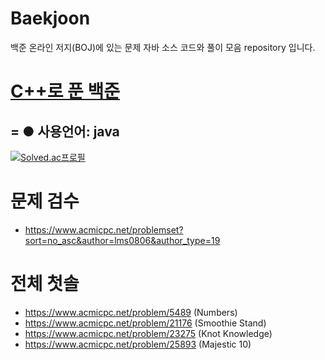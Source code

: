 # Baekjoon
백준 온라인 저지(BOJ)에 있는 문제 자바 소스 코드와 풀이 모음 repository 입니다.

# [C++로 푼 백준](https://github.com/lms0806/Baekjoon_Cpp)
=
● 사용언어: java
-
[![Solved.ac프로필](http://mazassumnida.wtf/api/v2/generate_badge?boj=lms0806)](https://solved.ac/lms0806)

# 문제 검수
- https://www.acmicpc.net/problemset?sort=no_asc&author=lms0806&author_type=19

# 전체 첫솔
 - https://www.acmicpc.net/problem/5489 (Numbers)
 - https://www.acmicpc.net/problem/21176 (Smoothie Stand)
 - https://www.acmicpc.net/problem/23275 (Knot Knowledge)
 - https://www.acmicpc.net/problem/25893 (Majestic 10)
